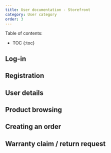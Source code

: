 ```yaml
---
title: User documentation - Storefront
category: User category
order: 3
---
```


Table of contents:
* TOC
{:toc}

## Log-in

## Registration

## User details

## Product browsing

## Creating an order

## Warranty claim / return request

